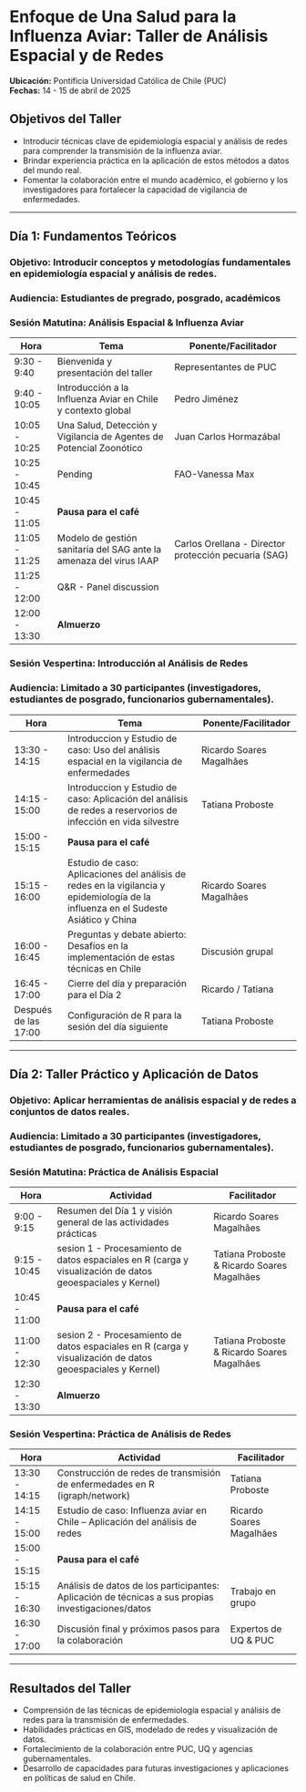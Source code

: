 # Enfoque de Una Salud para la Influenza Aviar: Taller de Análisis Espacial y de Redes

**Ubicación:** Pontificia Universidad Católica de Chile (PUC)  
**Fechas:** 14 - 15 de abril de 2025  

## Objetivos del Taller
- Introducir técnicas clave de epidemiología espacial y análisis de redes para comprender la transmisión de la influenza aviar.
- Brindar experiencia práctica en la aplicación de estos métodos a datos del mundo real.
- Fomentar la colaboración entre el mundo académico, el gobierno y los investigadores para fortalecer la capacidad de vigilancia de enfermedades.

---

## **Día 1: Fundamentos Teóricos**
### **Objetivo:** Introducir conceptos y metodologías fundamentales en epidemiología espacial y análisis de redes.  
### **Audiencia:** Estudiantes de pregrado, posgrado, académicos

### **Sesión Matutina: Análisis Espacial & Influenza Aviar**  
| Hora  | Tema | Ponente/Facilitador |
|-----------|------------------------------|----------------------|
| 9:30 - 9:40  | Bienvenida y presentación del taller | Representantes de PUC |
| 9:40 - 10:05  | Introducción a la Influenza Aviar en Chile y contexto global | Pedro Jiménez |
| 10:05 - 10:25  | Una Salud, Detección y Vigilancia de Agentes de Potencial Zoonótico | Juan Carlos Hormazábal |
| 10:25 - 10:45  | Pending | FAO-Vanessa Max |
| 10:45 - 11:05  | **Pausa para el café** |  |
| 11:05 - 11:25  | Modelo de gestión sanitaria del SAG ante la amenaza del virus IAAP | Carlos Orellana - Director protección pecuaria (SAG) |
| 11:25 - 12:00  | Q&R - Panel discussion |
| 12:00 - 13:30  | **Almuerzo** |  |

### **Sesión Vespertina: Introducción al Análisis de Redes**  
### **Audiencia:** Limitado a 30 participantes (investigadores, estudiantes de posgrado, funcionarios gubernamentales).  
| Hora  | Tema | Ponente/Facilitador |
|-----------|------------------------------|----------------------|
| 13:30 - 14:15  | Introduccion y Estudio de caso: Uso del análisis espacial en la vigilancia de enfermedades | Ricardo Soares Magalhães |
| 14:15 - 15:00  | Introduccion y Estudio de caso: Aplicación del análisis de redes a reservorios de infección en vida silvestre | Tatiana Proboste |
| 15:00 - 15:15  | **Pausa para el café** |  |
| 15:15 - 16:00  | Estudio de caso: Aplicaciones del análisis de redes en la vigilancia y epidemiología de la influenza en el Sudeste Asiático y China | Ricardo Soares Magalhães |
| 16:00 - 16:45  | Preguntas y debate abierto: Desafíos en la implementación de estas técnicas en Chile | Discusión grupal |
| 16:45 - 17:00  | Cierre del día y preparación para el Día 2 | Ricardo / Tatiana |
| Después de las 17:00 | Configuración de R para la sesión del día siguiente | Tatiana Proboste |

---

## **Día 2: Taller Práctico y Aplicación de Datos**
### **Objetivo:** Aplicar herramientas de análisis espacial y de redes a conjuntos de datos reales.  
### **Audiencia:** Limitado a 30 participantes (investigadores, estudiantes de posgrado, funcionarios gubernamentales).  

### **Sesión Matutina: Práctica de Análisis Espacial**  
| Hora  | Actividad | Facilitador |
|-----------|------------------------------|----------------------|
| 9:00 - 9:15  | Resumen del Día 1 y visión general de las actividades prácticas | Ricardo Soares Magalhães |
| 9:15 - 10:45  | sesion 1 - Procesamiento de datos espaciales en R (carga y visualización de datos geoespaciales y Kernel) | Tatiana Proboste & Ricardo Soares Magalhães
| 10:45 - 11:00  | **Pausa para el café** | 
| 11:00 - 12:30  | sesion 2 -  Procesamiento de datos espaciales en R (carga y visualización de datos geoespaciales y Kernel)  | Tatiana Proboste & Ricardo Soares Magalhães
| 12:30 - 13:30  | **Almuerzo** |  

### **Sesión Vespertina: Práctica de Análisis de Redes**  
| Hora  | Actividad | Facilitador |
|-----------|------------------------------|----------------------|
| 13:30 - 14:15  | Construcción de redes de transmisión de enfermedades en R (igraph/network) | Tatiana Proboste |
| 14:15 - 15:00  | Estudio de caso: Influenza aviar en Chile – Aplicación del análisis de redes | Ricardo Soares Magalhães |
| 15:00 - 15:15  | **Pausa para el café** |  |
| 15:15 - 16:30  | Análisis de datos de los participantes: Aplicación de técnicas a sus propias investigaciones/datos | Trabajo en grupo |
| 16:30 - 17:00  | Discusión final y próximos pasos para la colaboración | Expertos de UQ & PUC |

---

## **Resultados del Taller**
- Comprensión de las técnicas de epidemiología espacial y análisis de redes para la transmisión de enfermedades.
- Habilidades prácticas en GIS, modelado de redes y visualización de datos.
- Fortalecimiento de la colaboración entre PUC, UQ y agencias gubernamentales.
- Desarrollo de capacidades para futuras investigaciones y aplicaciones en políticas de salud en Chile.
